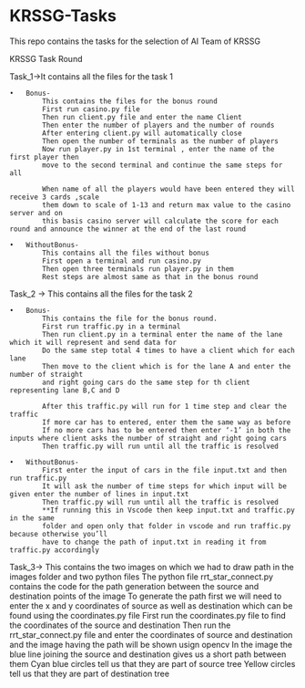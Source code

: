 # KRSSG-Tasks
This repo contains the tasks for the selection of AI Team of KRSSG

KRSSG Task Round

Task_1->It contains all the files for the task 1

	•	Bonus-
			This contains the files for the bonus round
			First run casino.py file
			Then run client.py file and enter the name Client
			Then enter the number of players and the number of rounds
			After entering client.py will automatically close
			Then open the number of terminals as the number of players
			Now run player.py in 1st terminal , enter the name of the first player then 
			move to the second terminal and continue the same steps for all
			
			When name of all the players would have been entered they will receive 3 cards ,scale
			them down to scale of 1-13 and return max value to the casino server and on 
			this basis casino server will calculate the score for each  round and announce the winner at the end of the last round

	•	WithoutBonus-
			This contains all the files without bonus
			First open a terminal and run casino.py
			Then open three terminals run player.py in them
			Rest steps are almost same as that in the bonus round


Task_2 -> This contains all the files for the task 2

	•	Bonus-
			This contains the file for the bonus round.
			First run traffic.py in a terminal 
			Then run client.py in a terminal enter the name of the lane which it will represent and send data for
			Do the same step total 4 times to have a client which for each lane 
			Then move to the client which is for the lane A and enter the number of straight
			and right going cars do the same step for th client representing lane B,C and D
			
			After this traffic.py will run for 1 time step and clear the traffic
			If more car has to entered, enter them the same way as before
			If no more cars has to be entered then enter ‘-1’ in both the inputs where client asks the number of straight and right going cars
			Then traffic.py will run until all the traffic is resolved

	•	WithoutBonus-
			First enter the input of cars in the file input.txt and then run traffic.py
			It will ask the number of time steps for which input will be given enter the number of lines in input.txt
			Then traffic.py will run until all the traffic is resolved
			**If running this in Vscode then keep input.txt and traffic.py in the same
			folder and open only that folder in vscode and run traffic.py because otherwise you’ll
			have to change the path of input.txt in reading it from traffic.py accordingly
			
Task_3-> 
	This contains the two images on which we had to draw path in the images folder and two python files
	The python file rrt_star_connect.py contains the code for the path generation between the source and destination points of the image
	To generate the path first we will need to enter the x and y coordinates of source as well as destination which can be found 
		using the coordinates.py file 
	First run the coordinates.py file to find the coordinates of the source and destination 
	Then run the rrt_star_connect.py file and enter the coordinates of source and destination and the image having the path will be 
	shown usign opencv
	In the image the blue line joining the source and destination gives us a short path between them
	Cyan blue circles tell us that they are part of source tree
	Yellow circles tell us that they are part of destination tree
	


